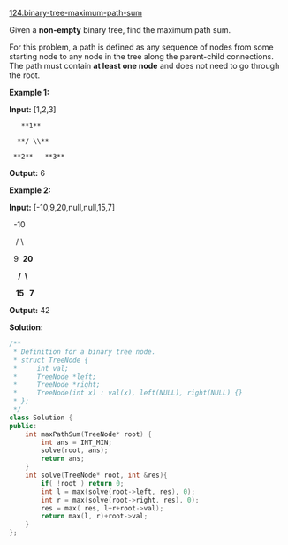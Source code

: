 [124.binary-tree-maximum-path-sum](https://leetcode.com/problems/binary-tree-maximum-path-sum/)  

Given a **non-empty** binary tree, find the maximum path sum.

For this problem, a path is defined as any sequence of nodes from some starting node to any node in the tree along the parent-child connections. The path must contain **at least one node** and does not need to go through the root.

**Example 1:**

  
**Input:** \[1,2,3\]
  

  
       **1**
  
      **/ \\**
  
     **2**   **3**
  

  
**Output:** 6
  

**Example 2:**

  
**Input:** \[-10,9,20,null,null,15,7\]
  

  
   -10
  
   / \\
  
  9  **20**
  
    **/  \\**
  
   **15   7**
  

  
**Output:** 42  



**Solution:**  

```cpp
/**
 * Definition for a binary tree node.
 * struct TreeNode {
 *     int val;
 *     TreeNode *left;
 *     TreeNode *right;
 *     TreeNode(int x) : val(x), left(NULL), right(NULL) {}
 * };
 */
class Solution {
public:
    int maxPathSum(TreeNode* root) {
        int ans = INT_MIN;
        solve(root, ans);
        return ans;
    }
    int solve(TreeNode* root, int &res){
        if( !root ) return 0;
        int l = max(solve(root->left, res), 0);
        int r = max(solve(root->right, res), 0);
        res = max( res, l+r+root->val);
        return max(l, r)+root->val;
    }
};
```
      